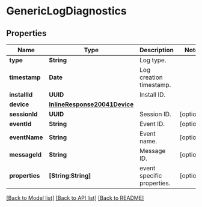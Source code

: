 # GenericLogDiagnostics

## Properties
Name | Type | Description | Notes
------------ | ------------- | ------------- | -------------
**type** | **String** | Log type.  | 
**timestamp** | **Date** | Log creation timestamp.  | 
**installId** | **UUID** | Install ID.  | 
**device** | [**InlineResponse20041Device**](InlineResponse20041Device.md) |  | 
**sessionId** | **UUID** | Session ID.  | [optional] 
**eventId** | **String** | Event ID.  | [optional] 
**eventName** | **String** | Event name.  | [optional] 
**messageId** | **String** | Message ID.  | [optional] 
**properties** | **[String:String]** | event specific properties.  | [optional] 

[[Back to Model list]](../README.md#documentation-for-models) [[Back to API list]](../README.md#documentation-for-api-endpoints) [[Back to README]](../README.md)


